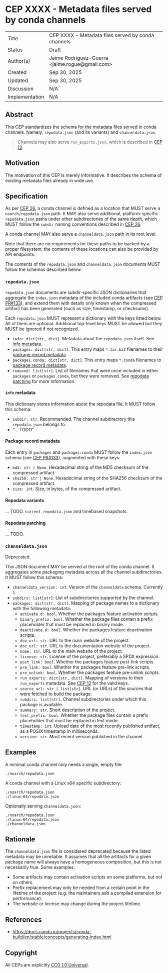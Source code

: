 # CEP XXXX - Metadata files served by conda channels

<table>
<tr><td> Title </td><td> CEP XXXX - Metadata files served by conda channels </td>
<tr><td> Status </td><td> Draft </td></tr>
<tr><td> Author(s) </td><td> Jaime Rodríguez-Guerra &lt;jaime.rogue@gmail.com&gt;</td></tr>
<tr><td> Created </td><td> Sep 30, 2025 </td></tr>
<tr><td> Updated </td><td> Sep 30, 2025 </td></tr>
<tr><td> Discussion </td><td> N/A </td></tr>
<tr><td> Implementation </td><td> N/A </td></tr>
</table>

## Abstract

This CEP standardizes the schema for the metadata files served in conda channels. Namely, `repodata.json` (and its variants) and `channeldata.json`.

> Channels may also serve `run_exports.json`, which is described in [CEP 12](./cep-0012.md).

## Motivation

The motivation of this CEP is merely informative. It describes the schema of existing metadata files already in wide use.

## Specification

As per [CEP 26](./cep-0026.md), a conda channel is defined as a location that MUST serve a `noarch/repodata.json` path. It MAY also serve additional, platform-specific `repodata.json` paths under other subdirectories of the same depth, which MUST follow the `subdir` naming conventions described in [CEP 26](./cep-0026.md).

A conda channel MAY also serve a `channeldata.json` path in its root level.

Note that there are no requirements for these paths to be backed by a proper filesystem; the contents of these locations can also be provided by API endpoints.

The contents of the `repodata.json` and `channeldata.json` documents MUST follow the schemas described below.

### `repodata.json`

`repodata.json` documents are subdir-specific JSON dictionaries that aggregate the `index.json` metadata of the included conda artifacts (see [CEP PR#133](https://github.com/conda/ceps/pull/133)), and extend them with details only known when the compressed artifact has been generated (such as size, timestamp, or checksums).

Each `repodata.json` MUST represent a dictionary with the keys listed below. All of them are optional. Additional top-level keys MUST be allowed but they MUST be ignored if not recognized.

- `info: dict[str, dict]`. Metadata about the `repodata.json` itself. See [info metadata](#info-metadata).
- `packages: dict[str, dict]`. This entry maps `*.tar.bz2` filenames to their [package record metadata](#package-record-metadata).
- `packages.conda: dict[str, dict]`. This entry maps `*.conda` filenames to [package record metadata](#package-record-metadata).
- `removed: list[str]`. List of filenames that were once included in either `packages` or `packages.conda`, but they were removed. See [repodata patching](#repodata-patching) for more information.

#### `info` metadata

This dictionary stores information about the repodata file. It MUST follow this schema:

- `subdir: str`. Recommended. The channel subdirectory this `repodata.json` belongs to.
- "... TODO"

#### Package record metadata

Each entry in `packages` and `packages.conda` MUST follow the `index.json` schema (see [CEP PR#133](https://github.com/conda/ceps/pull/133)), augmented with these keys:

- `md5: str | None`. Hexadecimal string of the MD5 checksum of the compressed artifact.
- `sha256: str | None`. Hexadecimal string of the SHA256 checksum of the compressed artifact.
- `size: int`. Size, in bytes, of the compressed artifact.

#### Repodata variants

... TODO. `current_repodata.json` and timebased snapshots.

#### Repodata patching

... TODO.

### `channeldata.json`

Deprecated.

This JSON document MAY be served at the root of the conda channel. It aggregates some packaging metadata across all the channel subdirectories. It MUST follow this schema:

- `channeldata_version: int`. Version of the `channeldata` schema. Currently `1`.
- `subdirs: list[str]`: List of subdirectories supported by the channel.
- `packages: dict[str, dict]`. Mapping of package names to a dictionary with the following metadata:
  - `activate.d: bool`. Whether the packages feature activation scripts.
  - `binary_prefix: bool`. Whether the package files contain a prefix placeholder that must be replaced in binary mode.
  - `deactivate.d: bool`. Whether the packages feature deactivation scripts.
  - `dev_url: str`. URL to the main website of the project.
  - `doc_url: str`. URL to the documentation website of the project.
  - `home: str`. URL to the main website of the project.
  - `license: str`. License of the project, preferably a SPDX expression.
  - `post_link: bool`. Whether the packages feature post-link scripts.
  - `pre_link: bool`. Whether the packages feature pre-link scripts.
  - `pre_unlink: bool`. Whether the packages feature pre-unlink scripts.
  - `run_exports: dict[str, dict]`. Mapping of versions to their `run_exports` metadata. See [CEP 12](./cep-0012.md) for the valid keys.
  - `source_url: str | list[str]`. URL (or URLs) of the sources that were fetched to build the package.
  - `subdirs: list[str]`. Channel subdirectories under which this package is available.
  - `summary: str`. Short description of the project.
  - `text_prefix: bool`. Whether the package files contain a prefix placeholder that must be replaced in text mode.
  - `timestamp: int`. Upload date of the most recently published artifact, as a POSIX timestamp in milliseconds.
  - `version: str`. Most recent version published in the channel.

## Examples

A minimal conda channel only needs a single, empty file:

```text
./noarch/repodata.json
```

A conda channel with a Linux x64 specific subdirectory:

```text
./noarch/repodata.json
./linux-64/repodata.json
```

Optionally serving `channeldata.json`:

```text
./noarch/repodata.json
./linux-64/repodata.json
./channeldata.json
```

## Rationale

The `channeldata.json` file is considered deprecated because the listed metadata may be unreliable. It assumes that all the artifacts for a given package name will always have a homogeneous composition, but this is not necessarily true. Some examples:

- Some artifacts may contain activation scripts on some platforms, but not on others.
- Prefix replacement may only be needed from a certain point in the lifetime of the project (e.g. the maintainers add a compiled extension for performance).
- The website or license may change during the project lifetime.

## References

- <https://docs.conda.io/projects/conda-build/en/stable/concepts/generating-index.html>

## Copyright

All CEPs are explicitly [CC0 1.0 Universal](https://creativecommons.org/publicdomain/zero/1.0/).
